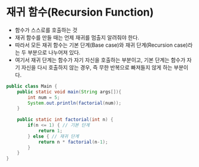 재귀 함수(Recursion Function)
===
* 함수가 스스로를 호출하는 것
* 재귀 함수를 만들 때는 언제 재귀를 멈출지 알려줘야 한다.
* 따라서 모든 재귀 함수는 기본 단계(Base case)와 재귀 단계(Recursion case)라는 두 부분으로 나누어져 있다.
* 여기서 재귀 단계는 함수가 자기 자신을 호출하는 부분이고, 기본 단계는 함수가 자기 자신을 다시 호출하지 않는 경우, 즉 무한 반복으로 빠져들지 않게 하는 부분이다.

```java
public class Main {
	public static void main(String args[]){
		int num = 5;
		System.out.println(factorial(num));
	}
	
	public static int factorial(int n) {
		if(n <= 1) { // 기본 단계
			return 1; 
		} else { // 재귀 단계 
			return n * factorial(n-1);
		}
	}
}

```
